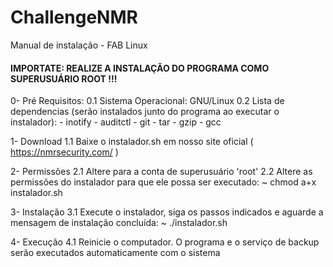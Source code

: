 # ChallengeNMR

Manual de instalação - FAB Linux

#### IMPORTATE: REALIZE A INSTALAÇÃO DO PROGRAMA COMO SUPERUSUÁRIO ROOT !!! ####

0- Pré Requisitos:
    0.1 Sistema Operacional: GNU/Linux
    0.2 Lista de dependencias (serão instalados junto do programa ao executar o instalador):
    -  inotify
    -  auditctl
    -  git
    -  tar
    -  gzip
    -  gcc


1- Download
    1.1 Baixe o instalador.sh em nosso site oficial ( https://nmrsecurity.com/ )

2- Permissões
    2.1 Altere para a conta de superusuário 'root'
    2.2 Altere as permissões do instalador para que ele possa ser executado: ~ chmod a+x instalador.sh

3- Instalação
    3.1 Execute o instalador, siga os passos indicados e aguarde a mensagem de instalação concluída: ~ ./instalador.sh

4- Execução
    4.1 Reinicie o computador. O programa e o serviço de backup serão executados automaticamente com o sistema






